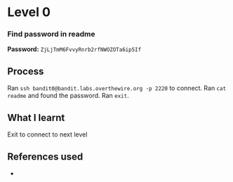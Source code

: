 # Level 0

### Find password in readme

**Password:** `ZjLjTmM6FvvyRnrb2rfNWOZOTa6ip5If`

## Process
Ran `ssh bandit0@bandit.labs.overthewire.org -p 2220` to connect. Ran `cat readme` and found the password. Ran `exit`.

## What I learnt
Exit to connect to next level

## References used
-
